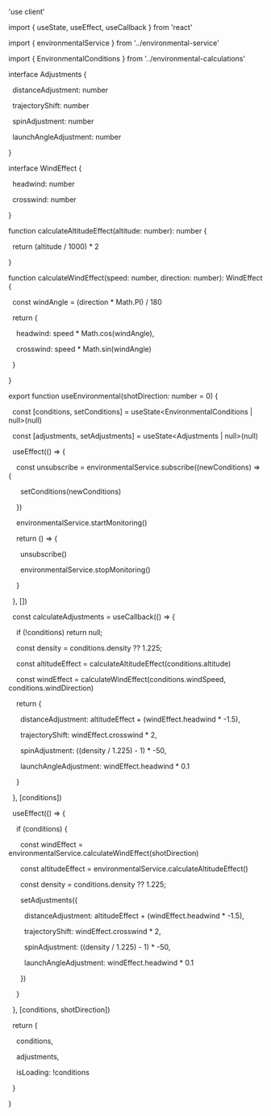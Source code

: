 'use client'

  

import { useState, useEffect, useCallback } from 'react'

import { environmentalService } from '../environmental-service'

import { EnvironmentalConditions } from '../environmental-calculations'

  

interface Adjustments {

  distanceAdjustment: number

  trajectoryShift: number

  spinAdjustment: number

  launchAngleAdjustment: number

}

  

interface WindEffect {

  headwind: number

  crosswind: number

}

  

function calculateAltitudeEffect(altitude: number): number {

  return (altitude / 1000) * 2

}

  

function calculateWindEffect(speed: number, direction: number): WindEffect {

  const windAngle = (direction * Math.PI) / 180

  return {

    headwind: speed * Math.cos(windAngle),

    crosswind: speed * Math.sin(windAngle)

  }

}

  

export function useEnvironmental(shotDirection: number = 0) {

  const [conditions, setConditions] = useState<EnvironmentalConditions | null>(null)

  const [adjustments, setAdjustments] = useState<Adjustments | null>(null)

  

  useEffect(() => {

    const unsubscribe = environmentalService.subscribe((newConditions) => {

      setConditions(newConditions)

    })

  

    environmentalService.startMonitoring()

  

    return () => {

      unsubscribe()

      environmentalService.stopMonitoring()

    }

  }, [])

  

  const calculateAdjustments = useCallback(() => {

    if (!conditions) return null;

  

    const density = conditions.density ?? 1.225;

    const altitudeEffect = calculateAltitudeEffect(conditions.altitude)

    const windEffect = calculateWindEffect(conditions.windSpeed, conditions.windDirection)

  

    return {

      distanceAdjustment: altitudeEffect + (windEffect.headwind * -1.5),

      trajectoryShift: windEffect.crosswind * 2,

      spinAdjustment: ((density / 1.225) - 1) * -50,

      launchAngleAdjustment: windEffect.headwind * 0.1

    }

  }, [conditions])

  

  useEffect(() => {

    if (conditions) {

      const windEffect = environmentalService.calculateWindEffect(shotDirection)

      const altitudeEffect = environmentalService.calculateAltitudeEffect()

      const density = conditions.density ?? 1.225;

  

      setAdjustments({

        distanceAdjustment: altitudeEffect + (windEffect.headwind * -1.5),

        trajectoryShift: windEffect.crosswind * 2,

        spinAdjustment: ((density / 1.225) - 1) * -50,

        launchAngleAdjustment: windEffect.headwind * 0.1

      })

    }

  }, [conditions, shotDirection])

  

  return {

    conditions,

    adjustments,

    isLoading: !conditions

  }

}